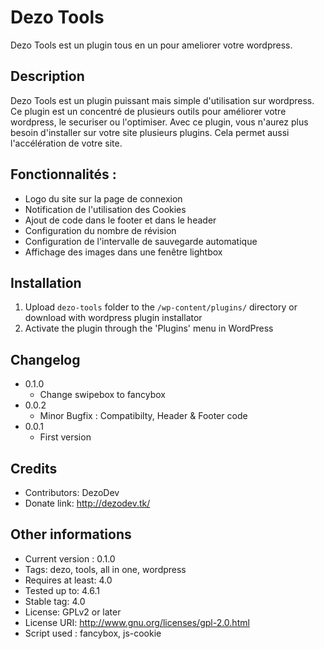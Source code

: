 # Dezo Tools

Dezo Tools est un plugin tous en un pour ameliorer votre wordpress.

## Description

Dezo Tools est un plugin puissant mais simple d'utilisation sur wordpress. Ce plugin est un concentré de plusieurs outils pour améliorer votre wordpress, le securiser ou l'optimiser. Avec ce plugin, vous n'aurez plus besoin d'installer sur votre site plusieurs plugins. Cela permet aussi l'accélération de votre site.

## Fonctionnalités :

* Logo du site sur la page de connexion
* Notification de l'utilisation des Cookies
* Ajout de code dans le footer et dans le header
* Configuration du nombre de révision
* Configuration de l'intervalle de sauvegarde automatique
* Affichage des images dans une fenêtre lightbox


## Installation

1. Upload `dezo-tools` folder to the `/wp-content/plugins/` directory or download with wordpress plugin installator
1. Activate the plugin through the 'Plugins' menu in WordPress

## Changelog

* 0.1.0
    * Change swipebox to fancybox
* 0.0.2
    * Minor Bugfix : Compatibilty, Header & Footer code
* 0.0.1
    * First version

## Credits
* Contributors: DezoDev
* Donate link: http://dezodev.tk/

## Other informations

* Current version : 0.1.0
* Tags: dezo, tools, all in one, wordpress
* Requires at least: 4.0
* Tested up to: 4.6.1
* Stable tag: 4.0
* License: GPLv2 or later
* License URI: http://www.gnu.org/licenses/gpl-2.0.html
* Script used : fancybox, js-cookie
